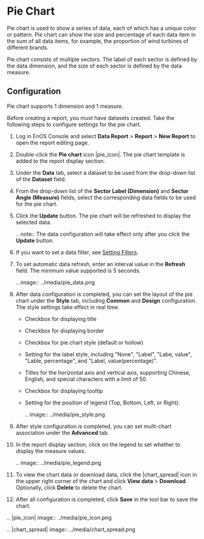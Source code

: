# Pie Chart

Pie chart is used to show a series of data, each of which has a unique color or pattern. Pie chart can show the size and percentage of each data item in the sum of all data items, for example, the proportion of wind turbines of different brands.

Pie chart consists of multiple sectors. The label of each sector is defined by the data dimension, and the size of each sector is defined by the data measure.

## Configuration

Pie chart supports 1 dimension and 1 measure.

Before creating a report, you must have datasets created. Take the following steps to configure settings for the pie chart.

1. Log in EnOS Console and select **Data Report** > **Report** > **New Report** to open the report editing page.

2. Double-click the **Pie chart** icon |pie_icon|. The pie chart template is added to the report display section.

3. Under the **Data** tab, select a dataset to be used from the drop-down list of the **Dataset** field.

4. From the drop-down list of the **Sector Label (Dimension)** and **Sector Angle (Measure)** fields, select the corresponding data fields to be used for the pie chart.

5. Click the **Update** button. The pie chart will be refreshed to display the selected data.

   .. note:: The data configuration will take effect only after you click the **Update** button.

6. If you want to set a data filter, see [Setting Filters](filter).

7. To set automatic data refresh, enter an interval value in the **Refresh** field. The minimum value supported is 5 seconds.

   .. image:: ../media/pie_data.png

8. After data configuration is completed, you can set the layout of the pie chart under the **Style** tab, including **Common** and **Design** configuration. The style settings take effect in real time.

   - Checkbox for displaying title

   - Checkbox for displaying border

   - Checkbox for pie chart style (default or hollow)

   - Setting for the label style, including "None", "Label", "Labe, value", "Lable, percentage", and "Label, value(percentage)".

   - Titles for the horizontal axis and vertical axis, supporting Chinese, English, and special characters with a limit of 50.

   - Checkbox for displaying tooltip

   - Setting for the position of legend (Top, Bottom, Left, or Right).

     .. image:: ../media/pie_style.png

9. After style configuration is completed, you can set multi-chart association under the **Advanced** tab.

10. In the report display section, click on the legend to set whether to display the measure values.

    .. image:: ../media/pie_legend.png
       

11. To view the chart data or download data, click the |chart_spread| icon in the upper right corner of the chart and click **View data** > **Download**. Optionally, click **Delete** to delete the chart.

12. After all configuration is completed, click **Save** in the tool bar to save the chart.

.. |pie_icon| image:: ../media/pie_icon.png

.. |chart_spread| image:: ../media/chart_spread.png

<!--end-->
